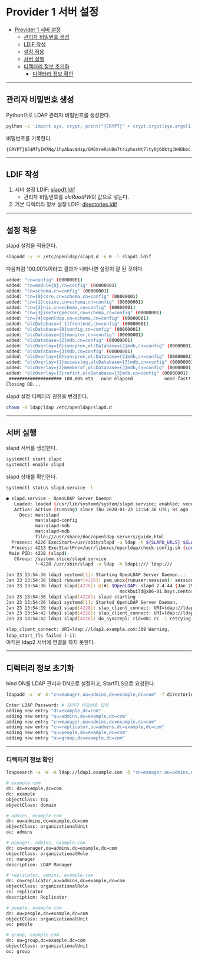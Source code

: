 # Provider 1 서버 설정

- [Provider 1 서버 설정](#provider-1-%ec%84%9c%eb%b2%84-%ec%84%a4%ec%a0%95)
  - [관리자 비밀번호 생성](#%ea%b4%80%eb%a6%ac%ec%9e%90-%eb%b9%84%eb%b0%80%eb%b2%88%ed%98%b8-%ec%83%9d%ec%84%b1)
  - [LDIF 작성](#ldif-%ec%9e%91%ec%84%b1)
  - [설정 적용](#%ec%84%a4%ec%a0%95-%ec%a0%81%ec%9a%a9)
  - [서버 실행](#%ec%84%9c%eb%b2%84-%ec%8b%a4%ed%96%89)
  - [디렉터리 정보 초기화](#%eb%94%94%eb%a0%89%ed%84%b0%eb%a6%ac-%ec%a0%95%eb%b3%b4-%ec%b4%88%ea%b8%b0%ed%99%94)
    - [디렉터리 정보 확인](#%eb%94%94%eb%a0%89%ed%84%b0%eb%a6%ac-%ec%a0%95%eb%b3%b4-%ed%99%95%ec%9d%b8)

---

## 관리자 비밀번호 생성

Python으로 LDAP 관리자 비밀번호를 생성한다.

```bash
python -c 'import sys, crypt; print("{CRYPT}" + crypt.crypt(sys.argv[1], crypt.mksalt(crypt.METHOD_SHA256)))' "password"
```

비밀번호를 기록한다.

`{CRYPT}$5$MTyIW7Nq/1hpAbav$dzp/GM6XreRoU0m7t4iphosNt7ltyOj6Uktg3W4DbbC`

---

## LDIF 작성

1. 서버 설정 LDIF: [slapd1.ldif](/src/slapd1.ldif)
   - 관리자 비밀번호를 *olcRootPW*의 값으로 넣는다.
2. 기본 디렉터리 정보 설정 LDIF: [directories.ldif](/src/directories.ldif)

---

## 설정 적용

slapd 설정을 적용한다.

```bash
slapadd -v -F /etc/openldap/slapd.d -n 0 -l slapd1.ldif
```

다음처럼 100.00%이라고 결과가 나타나면 설정이 잘 된 것이다.

```bash
added: "cn=config" (00000001)
added: "cn=module{0},cn=config" (00000001)
added: "cn=schema,cn=config" (00000001)
added: "cn={0}core,cn=schema,cn=config" (00000001)
added: "cn={1}cosine,cn=schema,cn=config" (00000001)
added: "cn={2}nis,cn=schema,cn=config" (00000001)
added: "cn={3}inetorgperson,cn=schema,cn=config" (00000001)
added: "cn={4}openldap,cn=schema,cn=config" (00000001)
added: "olcDatabase={-1}frontend,cn=config" (00000001)
added: "olcDatabase={0}config,cn=config" (00000001)
added: "olcDatabase={1}monitor,cn=config" (00000001)
added: "olcDatabase={2}mdb,cn=config" (00000001)
added: "olcOverlay={0}syncprov,olcDatabase={2}mdb,cn=config" (00000001)
added: "olcDatabase={3}mdb,cn=config" (00000001)
added: "olcOverlay={0}syncprov,olcDatabase={3}mdb,cn=config" (00000001)
added: "olcOverlay={1}accesslog,olcDatabase={3}mdb,cn=config" (00000001)
added: "olcOverlay={2}memberof,olcDatabase={3}mdb,cn=config" (00000001)
added: "olcOverlay={3}refint,olcDatabase={3}mdb,cn=config" (00000001)
_#################### 100.00% eta   none elapsed            none fast!         
Closing DB...
```

slapd 설정 디렉터리 권한을 변경한다.

```bash
chown -R ldap:ldap /etc/openldap/slapd.d
```

---

## 서버 실행

slapd 서버를 생성한다.

```bash
systemctl start slapd
systemctl enable slapd
```

slapd 상태를 확인한다.

```bash
systemctl status slapd.service -l
```

```bash
● slapd.service - OpenLDAP Server Daemon
   Loaded: loaded (/usr/lib/systemd/system/slapd.service; enabled; vendor preset: disabled)
   Active: active (running) since Thu 2020-01-23 13:54:36 UTC; 8s ago
     Docs: man:slapd
           man:slapd-config
           man:slapd-hdb
           man:slapd-mdb
           file:///usr/share/doc/openldap-servers/guide.html
  Process: 4226 ExecStart=/usr/sbin/slapd -u ldap -h ${SLAPD_URLS} $SLAPD_OPTIONS (code=exited, status=0/SUCCESS)
  Process: 4213 ExecStartPre=/usr/libexec/openldap/check-config.sh (code=exited, status=0/SUCCESS)
 Main PID: 4228 (slapd)
   CGroup: /system.slice/slapd.service
           └─4228 /usr/sbin/slapd -u ldap -h ldapi:/// ldap:///

Jan 23 13:54:36 ldap1 systemd[1]: Starting OpenLDAP Server Daemon...
Jan 23 13:54:36 ldap1 runuser[4216]: pam_unix(runuser:session): session opened for user ldap by (uid=0)
Jan 23 13:54:36 ldap1 slapd[4226]: @(#) $OpenLDAP: slapd 2.4.44 (Jan 29 2019 17:42:45) $
                                           mockbuild@x86-01.bsys.centos.org:/builddir/build/BUILD/openldap-2.4.44/openldap-2.4.44/servers/slapd
Jan 23 13:54:36 ldap1 slapd[4228]: slapd starting
Jan 23 13:54:36 ldap1 systemd[1]: Started OpenLDAP Server Daemon.
Jan 23 13:54:39 ldap1 slapd[4228]: slap_client_connect: URI=ldap://ldap2.example.com:389 Warning, ldap_start_tls failed (-1)
Jan 23 13:54:42 ldap1 slapd[4228]: slap_client_connect: URI=ldap://ldap2.example.com:389 ldap_sasl_interactive_bind_s failed (-1)
Jan 23 13:54:42 ldap1 slapd[4228]: do_syncrepl: rid=001 rc -1 retrying (4 retries left)
```

`slap_client_connect: URI=ldap://ldap2.example.com:389 Warning, ldap_start_tls failed (-1)`:  
아직은 ldap2 서버에 연결을 하지 못한다.

---

## 디렉터리 정보 초기화

bind DN를 LDAP 관리자 DN으로 설정하고, StartTLS으로 요청한다.

```bash
ldapadd -x -W -D "cn=manager,ou=admins,dc=example,dc=com" -f directories.ldif -Z
```

```bash
Enter LDAP Password: # 관리자 비밀번호 입력
adding new entry "dc=example,dc=com"
adding new entry "ou=admins,dc=example,dc=com"
adding new entry "cn=manager,ou=admins,dc=example,dc=com"
adding new entry "cn=replicator,ou=admins,dc=example,dc=com"
adding new entry "ou=people,dc=example,dc=com"
adding new entry "ou=group,dc=example,dc=com"
```

---

### 디렉터리 정보 확인

```bash
ldapsearch -x -W -H ldap://ldap1.example.com -D "cn=manager,ou=admins,dc=example,dc=com" objectClass=* -b dc=example,dc=com -Z
```

```bash
# example.com
dn: dc=example,dc=com
dc: example
objectClass: top
objectClass: domain

# admins, example.com
dn: ou=admins,dc=example,dc=com
objectClass: organizationalUnit
ou: admins

# manager, admins, example.com
dn: cn=manager,ou=admins,dc=example,dc=com
objectClass: organizationalRole
cn: manager
description: LDAP Manager

# replicator, admins, example.com
dn: cn=replicator,ou=admins,dc=example,dc=com
objectClass: organizationalRole
cn: replicator
description: Replicator

# people, example.com
dn: ou=people,dc=example,dc=com
objectClass: organizationalUnit
ou: people

# group, example.com
dn: ou=group,dc=example,dc=com
objectClass: organizationalUnit
ou: group
```